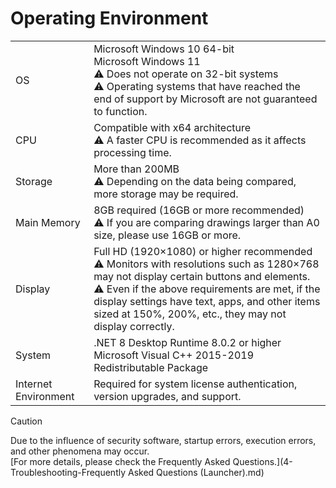 # Operating Environment

|  |  |
| --- | --- |
| OS | Microsoft Windows 10 64-bit <br> Microsoft Windows 11 <br> ⚠️ Does not operate on 32-bit systems <br> ⚠️ Operating systems that have reached the end of support by Microsoft are not guaranteed to function. |
| CPU | Compatible with x64 architecture <br> ⚠️ A faster CPU is recommended as it affects processing time. |
| Storage | More than 200MB <br> ⚠️ Depending on the data being compared, more storage may be required. |
| Main Memory | 8GB required (16GB or more recommended) <br> ⚠️ If you are comparing drawings larger than A0 size, please use 16GB or more. |
| Display | Full HD (1920×1080) or higher recommended <br> ⚠️ Monitors with resolutions such as 1280×768 may not display certain buttons and elements. <br> ⚠️ Even if the above requirements are met, if the display settings have text, apps, and other items sized at 150%, 200%, etc., they may not display correctly. |
| System | .NET 8 Desktop Runtime 8.0.2 or higher <br> Microsoft Visual C++ 2015-2019 Redistributable Package |
| Internet Environment | Required for system license authentication, version upgrades, and support. |

>[!CAUTION]
>Due to the influence of security software, startup errors, execution errors, and other phenomena may occur.<br>
>[For more details, please check the Frequently Asked Questions.](4-Troubleshooting-Frequently Asked Questions (Launcher).md)
